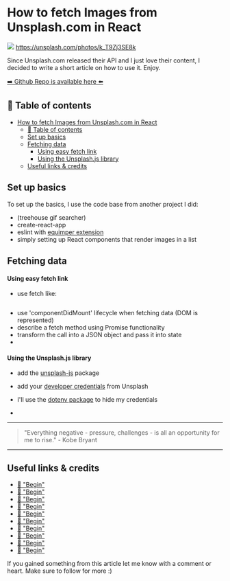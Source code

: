 # How to fetch Images from Unsplash.com in React
[<img src="https://images.unsplash.com/photo-1497493292307-31c376b6e479?dpr=2&auto=format&fit=crop&w=1199&h=799&q=80&cs=tinysrgb&crop=&bg=">](
https://unsplash.com/photos/k_T9Zj3SE8k)
https://unsplash.com/photos/k_T9Zj3SE8k

Since Unsplash.com released their API and I just love their content, I decided to write a short article on how to use it. Enjoy.

[➡️ Github Repo is available here ⬅️](https://github.com/DDCreationStudios/RESTAPIIntro)


## 📄 Table of contents


<!-- toc orderedList:0 depthFrom:1 depthTo:6 -->

* [How to fetch Images from Unsplash.com in React](#how-to-fetch-images-from-unsplashcom-in-react)
  * [📄 Table of contents](#table-of-contents)
  * [Set up basics](#set-up-basics)
  * [Fetching data](#fetching-data)
      * [Using easy fetch link](#using-easy-fetch-link)
      * [Using the Unsplash.js library](#using-the-unsplashjs-library)
  * [Useful links & credits](#useful-links-credits)

<!-- tocstop -->

## Set up basics

To set up the basics, I use the code base from another project I did:

- (treehouse gif searcher)
- create-react-app
- eslint with [equimper extension](https://github.com/EQuimper/eslint-config-equimper)
- simply setting up React components that render images in a list

## Fetching data

#### Using easy fetch link

- use fetch like:

```javascript

```
- use 'componentDidMount' lifecycle when fetching data (DOM is represented)
- describe a fetch method using Promise functionality
- transform the call into a JSON object and pass it into state
- 


#### Using the Unsplash.js library

- add the [unsplash-js](https://github.com/unsplash/unsplash-js) package
- add your [developer credentials](https://unsplash.com/developers) from Unsplash
- I'll use the [dotenv package](https://www.npmjs.com/package/dotenv) to hide my credentials

-





---
>"Everything negative - pressure, challenges - is all an opportunity for me to rise." - Kobe Bryant
---

##

## Useful links & credits
- [📄 "Begin"](afgafgadgads)
- [📄 "Begin"](afgafgadgads)
- [📄 "Begin"](afgafgadgads)
- [📄 "Begin"](afgafgadgads)
- [📄 "Begin"](afgafgadgads)
- [📄 "Begin"](afgafgadgads)
- [📄 "Begin"](afgafgadgads)
- [📄 "Begin"](afgafgadgads)
- [📄 "Begin"](afgafgadgads)
- [📄 "Begin"](afgafgadgads)



If you gained something from this article let me know with a comment or heart. Make sure to follow for more :)


<!-- Written by Daniel Deutsch (deudan1010@gmail.com) -->
